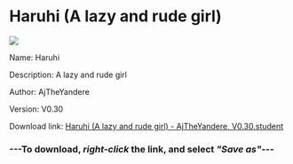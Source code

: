 # Haruhi (A lazy and rude girl)

<img src = "https://raw.githubusercontent.com/Arbiter1223/Daigaku-Gurashi-Custom-Students/master/Students/Files/Haruhi%20(A%20lazy%20and%20rude%20girl).png">

Name: Haruhi

Description: A lazy and rude girl

Author: AjTheYandere

Version: V0.30

Download link: <a href="https://raw.githubusercontent.com/Arbiter1223/Daigaku-Gurashi-Custom-Students/master/Students/Files/Haruhi%20(A%20lazy%20and%20rude%20girl)%20-%20AjTheYandere%2C%20V0.30.student">Haruhi (A lazy and rude girl) - AjTheYandere, V0.30.student</a>

### ---**To download, _right-click_ the link, and select _"Save as"_**---
